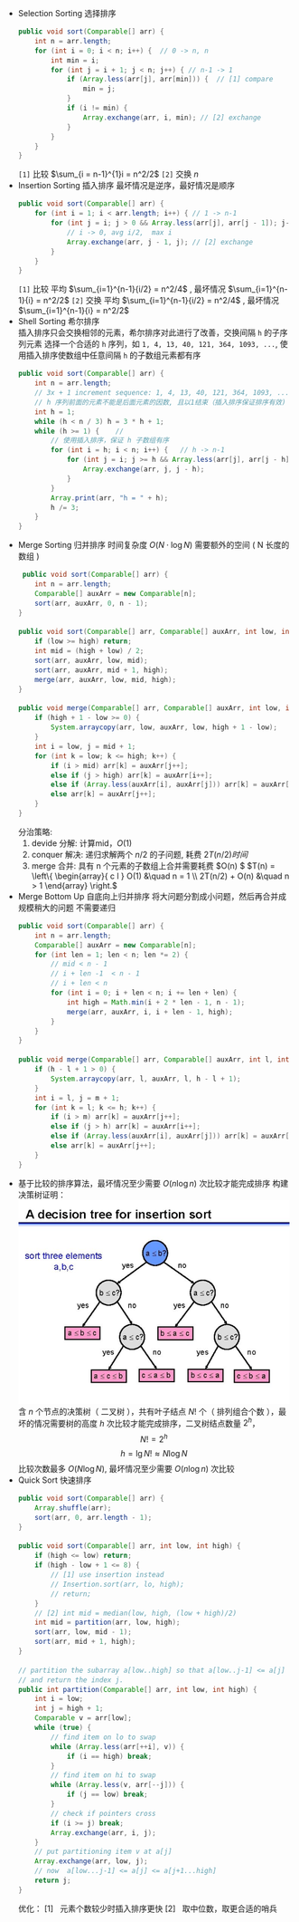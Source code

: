 - Selection Sorting 选择排序
    ```java
    public void sort(Comparable[] arr) {
        int n = arr.length;
        for (int i = 0; i < n; i++) {  // 0 -> n, n
            int min = i;
            for (int j = i + 1; j < n; j++) { // n-1 -> 1
                if (Array.less(arr[j], arr[min])) {  // [1] compare
                    min = j;
                }
                if (i != min) {
                    Array.exchange(arr, i, min); // [2] exchange
                }
            }
        }
    }
    ```
    `[1]` 比较 $\sum_{i = n-1}^{1}i = n^2/2$
    `[2]` 交换 $n$
- Insertion Sorting 插入排序
    最坏情况是逆序，最好情况是顺序
    ```java
    public void sort(Comparable[] arr) {
        for (int i = 1; i < arr.length; i++) { // 1 -> n-1
            for (int j = i; j > 0 && Array.less(arr[j], arr[j - 1]); j--) {// [1] compare
                // i -> 0, avg i/2,  max i
                Array.exchange(arr, j - 1, j); // [2] exchange
            }
        }
    }
    ```
    `[1]` 比较 平均 $\sum_{i=1}^{n-1}{i/2} = n^2/4$ ,  最坏情况 $\sum_{i=1}^{n-1}{i} = n^2/2$
    `[2]` 交换 平均 $\sum_{i=1}^{n-1}{i/2} = n^2/4$ ,  最坏情况 $\sum_{i=1}^{n-1}{i} = n^2/2$
- Shell Sorting 希尔排序  
  插入排序只会交换相邻的元素，希尔排序对此进行了改善，交换间隔 `h` 的子序列元素
  选择一个合适的 `h` 序列，如 `1, 4, 13, 40, 121, 364, 1093, ...`, 使用插入排序使数组中任意间隔 `h` 的子数组元素都有序
    ```java
    public void sort(Comparable[] arr) {
        int n = arr.length;
        // 3x + 1 increment sequence: 1, 4, 13, 40, 121, 364, 1093, ...
        // h 序列前面的元素不能是后面元素的因数, 且以1结束（插入排序保证排序有效)
        int h = 1;
        while (h < n / 3) h = 3 * h + 1;
        while (h >= 1) {    //
            // 使用插入排序，保证 h 子数组有序
            for (int i = h; i < n; i++) {   // h -> n-1
                for (int j = i; j >= h && Array.less(arr[j], arr[j - h]); j -= h) {
                    Array.exchange(arr, j, j - h);
                }
            }
            Array.print(arr, "h = " + h);
            h /= 3;
        }
    }
    ```
- Merge Sorting 归并排序
    时间复杂度 $O(N \cdot \log N)$
    需要额外的空间 ( N 长度的数组 )
    ```java
     public void sort(Comparable[] arr) {
        int n = arr.length;
        Comparable[] auxArr = new Comparable[n];
        sort(arr, auxArr, 0, n - 1);
    }

    public void sort(Comparable[] arr, Comparable[] auxArr, int low, int high) {
        if (low >= high) return;
        int mid = (high + low) / 2;
        sort(arr, auxArr, low, mid);
        sort(arr, auxArr, mid + 1, high);
        merge(arr, auxArr, low, mid, high);
    }

    public void merge(Comparable[] arr, Comparable[] auxArr, int low, int mid, int high) {
        if (high + 1 - low >= 0) {
            System.arraycopy(arr, low, auxArr, low, high + 1 - low);
        }
        int i = low, j = mid + 1;
        for (int k = low; k <= high; k++) {
            if (i > mid) arr[k] = auxArr[j++];
            else if (j > high) arr[k] = auxArr[i++];
            else if (Array.less(auxArr[i], auxArr[j])) arr[k] = auxArr[i++];
            else arr[k] = auxArr[j++];
        }
    }
    ```
    分治策略:
    1. devide 分解: 计算mid，$O(1)$
    2. conquer 解决: 递归求解两个 $n/2$ 的子问题, 耗费 $2T(n/2) 时间$
    3. merge 合并: 具有 n 个元素的子数组上合并需要耗费 $O(n) $
        $T(n) = \left\{ 
        \begin{array}{ c l }
            O(1) &\quad n = 1 \\
            2T(n/2) + O(n) &\quad n > 1
        \end{array}
        \right.$
- Merge Bottom Up 自底向上归并排序
  将大问题分割成小问题，然后再合并成规模稍大的问题
  不需要递归
    ```java
   public void sort(Comparable[] arr) {
        int n = arr.length;
        Comparable[] auxArr = new Comparable[n];
        for (int len = 1; len < n; len *= 2) {
            // mid < n - 1
            // i + len -1  < n - 1
            // i + len < n
            for (int i = 0; i + len < n; i += len + len) {
                int high = Math.min(i + 2 * len - 1, n - 1);
                merge(arr, auxArr, i, i + len - 1, high);
            }
        }
    }

    public void merge(Comparable[] arr, Comparable[] auxArr, int l, int m, int h) {
        if (h - l + 1 > 0) {
            System.arraycopy(arr, l, auxArr, l, h - l + 1);
        }
        int i = l, j = m + 1;
        for (int k = l; k <= h; k++) {
            if (i > m) arr[k] = auxArr[j++];
            else if (j > h) arr[k] = auxArr[i++];
            else if (Array.less(auxArr[i], auxArr[j])) arr[k] = auxArr[i++];
            else arr[k] = auxArr[j++];
        }
    }
    ```
- 基于比较的排序算法，最坏情况至少需要 $O(n \log n)$ 次比较才能完成排序
    构建决策树证明：
    ![](../attachments/2021-12-23-11-10-24.png)
    含 $n$ 个节点的决策树（ 二叉树 ），共有叶子结点 $N!$ 个（ 排列组合个数 ），最坏的情况需要树的高度 $h$ 次比较才能完成排序，二叉树结点数量 $2^h$， 
    $$N!=2^h$$
    $$h=\lg N! \approx N \log N$$
    比较次数最多 $O(N\log N)$, 最坏情况至少需要 $O(n \log n)$ 次比较
- Quick Sort 快速排序
    ```java
    public void sort(Comparable[] arr) {
        Array.shuffle(arr);
        sort(arr, 0, arr.length - 1);
    }

    public void sort(Comparable[] arr, int low, int high) {
        if (high <= low) return;
        if (high - low + 1 <= 8) {
            // [1] use insertion instead
            // Insertion.sort(arr, lo, high);
            // return;
        }
        // [2] int mid = median(low, high, (low + high)/2)
        int mid = partition(arr, low, high); 
        sort(arr, low, mid - 1);
        sort(arr, mid + 1, high);
    }

    // partition the subarray a[low..high] so that a[low..j-1] <= a[j] <= a[j+1..high]
    // and return the index j.
    public int partition(Comparable[] arr, int low, int high) {
        int i = low;
        int j = high + 1;
        Comparable v = arr[low];
        while (true) {
            // find item on lo to swap
            while (Array.less(arr[++i], v)) {
                if (i == high) break;
            }
            // find item on hi to swap
            while (Array.less(v, arr[--j])) {
                if (j == low) break;
            }
            // check if pointers cross
            if (i >= j) break;
            Array.exchange(arr, i, j);
        }
        // put partitioning item v at a[j]
        Array.exchange(arr, low, j);
        // now  a[low...j-1] <= a[j] <= a[j+1...high]
        return j;
    }
    ```
    优化：
    [1] &nbsp; 元素个数较少时插入排序更快
    [2] &nbsp; 取中位数，取更合适的哨兵

